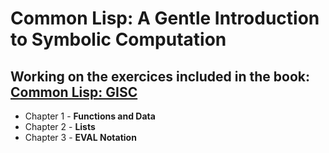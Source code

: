 # Common Lisp: A Gentle Introduction to Symbolic Computation

## Working on the exercices included in the book: [Common Lisp: GISC](https://www.cs.cmu.edu/~dst/LispBook/)

* Chapter 1 - **Functions and Data**
* Chapter 2 - **Lists**
* Chapter 3 - **EVAL Notation**
